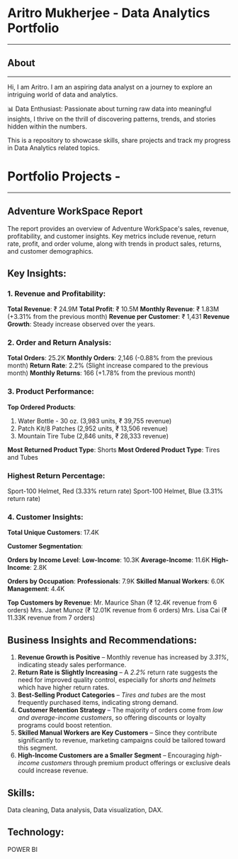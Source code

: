 # Aritro Mukherjee - Data Analytics Portfolio
---------------------------------------------

## About
---------------------------------------------

Hi, I am Aritro. I am an aspiring data analyst on a journey to explore an intriguing world of data and analytics.

📊 Data Enthusiast: Passionate about turning raw data into meaningful insights, I thrive on the thrill of discovering patterns, trends, and stories hidden within the numbers.

This is a repository to showcase skills, share projects and track my progress in Data Analytics related topics.

# Portfolio Projects -
---------------------------------------------

## Adventure WorkSpace Report

The report provides an overview of Adventure WorkSpace's sales, revenue, profitability, and customer insights. Key metrics include revenue, return rate, profit, and order volume, along with trends in product sales, returns, and customer demographics.

## Key Insights:
### 1. Revenue and Profitability:
**Total Revenue**: ₹ 24.9M
**Total Profit**: ₹ 10.5M
**Monthly Revenue**: ₹ 1.83M (+3.31% from the previous month)
**Revenue per Customer**: ₹ 1,431
**Revenue Growth**: Steady increase observed over the years.
### 2. Order and Return Analysis:
**Total Orders**: 25.2K
**Monthly Orders**: 2,146 (-0.88% from the previous month)
**Return Rate**: 2.2% (Slight increase compared to the previous month)
**Monthly Returns**: 166 (+1.78% from the previous month)
### 3. Product Performance:
**Top Ordered Products**:
1. Water Bottle - 30 oz. (3,983 units, ₹ 39,755 revenue)
2. Patch Kit/8 Patches (2,952 units, ₹ 13,506 revenue)
3. Mountain Tire Tube (2,846 units, ₹ 28,333 revenue)

**Most Returned Product Type**: Shorts
**Most Ordered Product Type**: Tires and Tubes

### Highest Return Percentage:
Sport-100 Helmet, Red (3.33% return rate)
Sport-100 Helmet, Blue (3.31% return rate)

### 4. Customer Insights:
**Total Unique Customers**: 17.4K

**Customer Segmentation**:

**Orders by Income Level**:
**Low-Income**: 10.3K
**Average-Income**: 11.6K
**High-Income**: 2.8K

**Orders by Occupation**:
**Professionals**: 7.9K
**Skilled Manual Workers**: 6.0K
**Management**: 4.4K

**Top Customers by Revenue**:
Mr. Maurice Shan (₹ 12.4K revenue from 6 orders)
Mrs. Janet Munoz (₹ 12.01K revenue from 6 orders)
Mrs. Lisa Cai (₹ 11.33K revenue from 7 orders)

## Business Insights and Recommendations:

1. **Revenue Growth is Positive** – Monthly revenue has increased by *3.31%*, indicating steady sales performance.
2. **Return Rate is Slightly Increasing** – A *2.2%* return rate suggests the need for improved quality control, especially for *shorts and helmets* which have higher return 
                                          rates.
3. **Best-Selling Product Categories** – *Tires and tubes* are the most frequently purchased items, indicating strong demand.
4. **Customer Retention Strategy** – The majority of orders come from *low and average-income customers*, so offering discounts or loyalty programs could boost retention.
5. **Skilled Manual Workers are Key Customers** – Since they contribute significantly to revenue, marketing campaigns could be tailored toward this segment.
6. **High-Income Customers are a Smaller Segment** – Encouraging *high-income customers* through premium product offerings or exclusive deals could increase revenue.

## Skills:
Data cleaning, Data analysis, Data visualization, DAX.

## Technology: 
POWER BI
